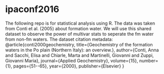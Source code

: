 # ipaconf2016
The following repo is for statistical analysis using R. The data was taken from Conti et al. (2005) about formation water. We will use this shared dataset to observe the power of multivar stats to seperate the fm water from non-fm waters.
The dataset citation metadata:
@article{conti2000geochemistry,
  title={Geochemistry of the formation waters in the Po plain (Northern Italy): an overview.},
  author={Conti, Anna and Sacchi, Elisa and Chiarle, Marta and Martinelli, Giovanni and Zuppi, Giovanni Maria},
  journal={Applied Geochemistry},
  volume={15},
  number={1},
  pages={51--65},
  year={2000},
  publisher={Elsevier}
}
